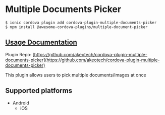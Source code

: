 # Multiple Documents Picker

```
$ ionic cordova plugin add cordova-plugin-multiple-documents-picker
$ npm install @awesome-cordova-plugins/multiple-document-picker
```

## [Usage Documentation](https://danielsogl.gitbook.io/awesome-cordova-plugins/plugins/multiple-document-picker/)

Plugin Repo: [https://github.com/akeotech/cordova-plugin-multiple-documents-picker](https://github.com/akeotech/cordova-plugin-multiple-documents-picker)

This plugin allows users to pick multiple documents/images at once

## Supported platforms

- Android
  - iOS
  


